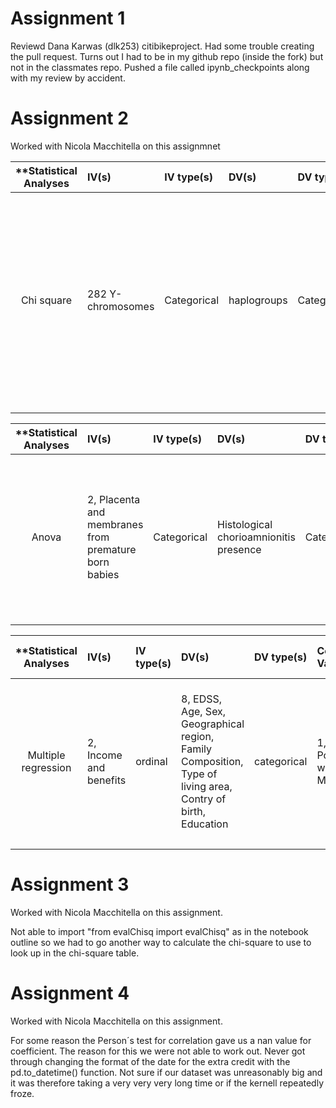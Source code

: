 # Assignment 1
Reviewd Dana Karwas (dlk253) citibikeproject. Had some trouble creating the pull request. Turns out I had to be in my github repo (inside the fork) but not in the classmates repo. Pushed a file called ipynb_checkpoints along with my review by accident.

# Assignment 2
Worked with Nicola Macchitella on this assignmnet

| **Statistical Analyses	|  IV(s)  |  IV type(s) |  DV(s)  |  DV type(s)  |  Control Var | Control Var type  | Question to be answered | _H0_ | alpha | link to paper **| 
|:----------:|:----------|:------------|:-------------|:-------------|:------------|:------------- |:------------------|:----:|:-------:|:-------|
Chi square	| 282 Y-chromosomes | Categorical | haplogroups | Categorical | Ladin and Grecani Salentini | 	categorical | Is there a correlation in Contemporary Italian Population with Its Pre-Roman Heritage? | H0: The correlation in Contemporary Italian Population with Its Pre-Roman Heritage is equal to or less than The correlation in Contemporary Italian Population with other population's heritage | 0.05 | [Correction: Uniparental Markers of Contemporary Italian Population Reveals Details on Its Pre-Roman Heritage](http://journals.plos.org/plosone/article?id=10.1371/annotation/ea14adcb-033d-492d-8f8b-e047aa080cd4)
  |||||||||



| **Statistical Analyses	|  IV(s)  |  IV type(s) |  DV(s)  |  DV type(s)  |  Control Var | Control Var type  | Question to be answered | _H0_ | alpha | link to paper **| 
|:----------:|:----------|:------------|:-------------|:-------------|:------------|:------------- |:------------------|:----:|:-------:|:-------|
Anova	| 2, Placenta and membranes from premature born babies | Categorical | Histological chorioamnionitis presence | Categorical | Non premature born babies placenta and membranes | 	categorical | Is there a correlation between prematurity, gender and chorioamnionitis as determinants of early life lung function in premature infants? | H0: The babies that are non premature born and developed histological chorioamnionitis presence is equal to or bigger than the number of of premature born babies with the same patology. | 0.05 | [Chorioamnionitis and Subsequent Lung Function in Preterm Infants](http://journals.plos.org/plosone/article?id=10.1371/journal.pone.0081193)
  |||||||||


| **Statistical Analyses	|  IV(s)  |  IV type(s) |  DV(s)  |  DV type(s)  |  Control Var | Control Var type  | Question to be answered | _H0_ | alpha | link to paper **| 
|:----------:|:----------|:------------|:-------------|:-------------|:------------|:------------- |:------------------|:----:|:-------:|:-------|
Multiple regression	| 2, Income and benefits | ordinal | 8, EDSS, Age, Sex, Geographical region, Family Composition, Type of living area, Contry of birth, Education | categorical | 1, Population without MS | 	Categorical | How are income and benefits correlated with disability | H0: People with disability have lower income and higher benefits than people without | 0.05 | [Earnings and Financial Compensation from Social Security Systems Correlate Strongly with Disability for Multiple Sclerosis Patients](http://journals.plos.org/plosone/article?id=10.1371/journal.pone.0145435)
  |||||||||
  
# Assignment 3
Worked with Nicola Macchitella on this assignment.

Not able to import "from evalChisq import evalChisq" as in the notebook outline so we had to go another way to calculate the chi-square to use to look up in the chi-square table.
  
# Assignment 4
Worked with Nicola Macchitella on this assignment.

For some reason the Person´s test for correlation gave us a nan value for coefficient. The reason for this we were not able to work out.
Never got through changing the format of the date for the extra credit with the pd.to_datetime() function. Not sure if our dataset was unreasonably big and it was therefore taking a very very very long time or if the kernell repeatedly froze. 



